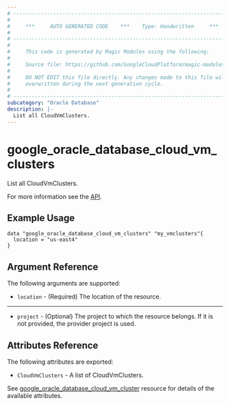 ```yaml
---
# ----------------------------------------------------------------------------
#
#     ***     AUTO GENERATED CODE    ***    Type: Handwritten     ***
#
# ----------------------------------------------------------------------------
#
#     This code is generated by Magic Modules using the following:
#
#     Source file: https://github.com/GoogleCloudPlatform/magic-modules/tree/main/mmv1/third_party/terraform/website/docs/d/oracle_database_cloud_vm_clusters.html.markdown
#
#     DO NOT EDIT this file directly. Any changes made to this file will be
#     overwritten during the next generation cycle.
#
# ----------------------------------------------------------------------------
subcategory: "Oracle Database"
description: |-
  List all CloudVmClusters.
---
```


# google_oracle_database_cloud_vm_clusters

List all CloudVmClusters.

For more information see the
[API](https://cloud.google.com/oracle/database/docs/reference/rest/v1/projects.locations.cloudVmClusters).

## Example Usage

```hcl
data "google_oracle_database_cloud_vm_clusters" "my_vmclusters"{
  location = "us-east4"
}
```

## Argument Reference

The following arguments are supported:

* `location` - (Required) The location of the resource.

- - -
* `project` - (Optional) The project to which the resource belongs. If it
    is not provided, the provider project is used.

## Attributes Reference

The following attributes are exported:

* `CloudVmClusters` - A list of CloudVmClusters.

See [google_oracle_database_cloud_vm_cluster](https://registry.terraform.io/providers/hashicorp/google/latest/docs/resources/oracle_database_cloud_vm_cluster#argument-reference) resource for details of the available attributes.
